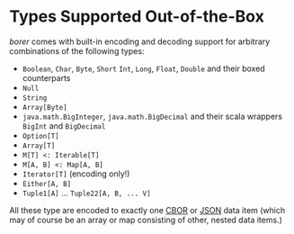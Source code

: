 Types Supported Out-of-the-Box
==============================

_borer_ comes with built-in encoding and decoding support for arbitrary combinations of the following types:

- `Boolean`, `Char`, `Byte`, `Short` `Int`, `Long`, `Float`, `Double` and their boxed counterparts
- `Null`
- `String`
- `Array[Byte]` 
- `java.math.BigInteger`, `java.math.BigDecimal` and their scala wrappers `BigInt` and `BigDecimal`
- `Option[T]` 
- `Array[T]` 
- `M[T] <: Iterable[T]` 
- `M[A, B] <: Map[A, B]`
- `Iterator[T]`  (encoding only!)
- `Either[A, B]`
- `Tuple1[A]` ... `Tuple22[A, B, ... V]`

All these type are encoded to exactly one [CBOR] or [JSON] data item (which may of course be an array or map
consisting of other, nested data items.)

  [CBOR]: http://cbor.io/
  [JSON]: http://json.org/